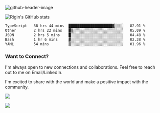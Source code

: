 
![github-header-image](https://github.com/riginoommen/riginoommen/assets/3840244/889cae65-df55-4cda-86cc-bf21bf1f2e96)

![Rigin's GitHub stats](https://github-readme-stats.vercel.app/api?username=riginoommen\&show_icons=true\&show=reviews,discussions_started,discussions_answered,prs_merged,prs_merged_percentage)


<!--START_SECTION:waka-->

```txt
TypeScript   38 hrs 44 mins  ████████████████████▓░░░░   82.91 %
Other        2 hrs 22 mins   █▒░░░░░░░░░░░░░░░░░░░░░░░   05.09 %
JSON         2 hrs 5 mins    █░░░░░░░░░░░░░░░░░░░░░░░░   04.48 %
Bash         1 hr 6 mins     ▓░░░░░░░░░░░░░░░░░░░░░░░░   02.38 %
YAML         54 mins         ▒░░░░░░░░░░░░░░░░░░░░░░░░   01.96 %
```

<!--END_SECTION:waka-->

### Want to Connect?

I'm always open to new connections and collaborations. Feel free to reach out to me on Email/LinkedIn.

I'm excited to share with the world and make a positive impact with the community.

![](https://komarev.com/ghpvc/?username=riginoommen)

![](https://hit.yhype.me/github/profile?user_id=3840244)

